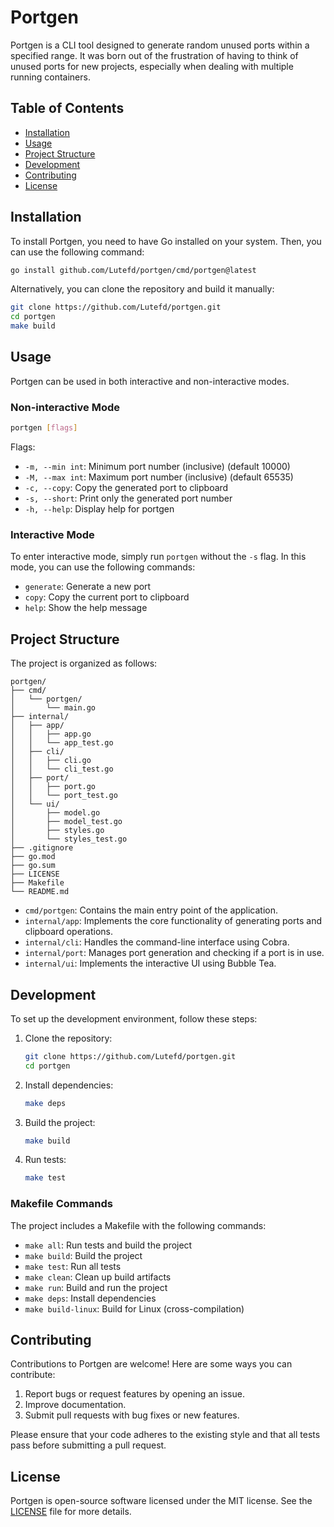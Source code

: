 # Portgen

Portgen is a CLI tool designed to generate random unused ports within a specified range. It was born out of the frustration of having to think of unused ports for new projects, especially when dealing with multiple running containers.

## Table of Contents

- [Installation](#installation)
- [Usage](#usage)
- [Project Structure](#project-structure)
- [Development](#development)
- [Contributing](#contributing)
- [License](#license)

## Installation

To install Portgen, you need to have Go installed on your system. Then, you can use the following command:

```bash
go install github.com/Lutefd/portgen/cmd/portgen@latest
```

Alternatively, you can clone the repository and build it manually:

```bash
git clone https://github.com/Lutefd/portgen.git
cd portgen
make build
```

## Usage

Portgen can be used in both interactive and non-interactive modes.

### Non-interactive Mode

```bash
portgen [flags]
```

Flags:
- `-m, --min int`: Minimum port number (inclusive) (default 10000)
- `-M, --max int`: Maximum port number (inclusive) (default 65535)
- `-c, --copy`: Copy the generated port to clipboard
- `-s, --short`: Print only the generated port number
- `-h, --help`: Display help for portgen

### Interactive Mode

To enter interactive mode, simply run `portgen` without the `-s` flag. In this mode, you can use the following commands:

- `generate`: Generate a new port
- `copy`: Copy the current port to clipboard
- `help`: Show the help message

## Project Structure

The project is organized as follows:

```
portgen/
├── cmd/
│   └── portgen/
│       └── main.go
├── internal/
│   ├── app/
│   │   ├── app.go
│   │   └── app_test.go
│   ├── cli/
│   │   ├── cli.go
│   │   └── cli_test.go
│   ├── port/
│   │   ├── port.go
│   │   └── port_test.go
│   └── ui/
│       ├── model.go
│       ├── model_test.go
│       ├── styles.go
│       └── styles_test.go
├── .gitignore
├── go.mod
├── go.sum
├── LICENSE
├── Makefile
└── README.md
```

- `cmd/portgen`: Contains the main entry point of the application.
- `internal/app`: Implements the core functionality of generating ports and clipboard operations.
- `internal/cli`: Handles the command-line interface using Cobra.
- `internal/port`: Manages port generation and checking if a port is in use.
- `internal/ui`: Implements the interactive UI using Bubble Tea.

## Development

To set up the development environment, follow these steps:

1. Clone the repository:
   ```bash
   git clone https://github.com/Lutefd/portgen.git
   cd portgen
   ```

2. Install dependencies:
   ```bash
   make deps
   ```

3. Build the project:
   ```bash
   make build
   ```

4. Run tests:
   ```bash
   make test
   ```

### Makefile Commands

The project includes a Makefile with the following commands:

- `make all`: Run tests and build the project
- `make build`: Build the project
- `make test`: Run all tests
- `make clean`: Clean up build artifacts
- `make run`: Build and run the project
- `make deps`: Install dependencies
- `make build-linux`: Build for Linux (cross-compilation)

## Contributing

Contributions to Portgen are welcome! Here are some ways you can contribute:

1. Report bugs or request features by opening an issue.
2. Improve documentation.
3. Submit pull requests with bug fixes or new features.

Please ensure that your code adheres to the existing style and that all tests pass before submitting a pull request.

## License

Portgen is open-source software licensed under the MIT license. See the [LICENSE](LICENSE) file for more details.
